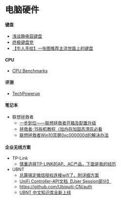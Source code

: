 # 电脑硬件

#### 键盘
  * [浅谈静电容键盘](http://bbs.wstx.com/thread-618478-1-1.html)
  * [终极键盘党](https://www.chiphell.com/thread-1535803-1-1.html)
  * [【牛人手绘】一张图推荐主流世面上的键盘](http://bbs.wstx.com/thread-672259-1-1.html)

#### CPU
  * [CPU Benchmarks](http://www.cpubenchmark.net/cpu_list.php)

#### 评测
  * [TechPowerup](http://www.techpowerup.com/reviews/)

#### 笔记本
  * 联想拯救者 
    * [一步到位——联想拯救者开箱及配置升级](https://chiphell.com/forum.php?mod=viewthread&tid=1684446&extra=page%3D1%26filter%3Dtypeid%26typeid%3D724)
    * [拯救者-15拆机教程（加内存加固态清灰必看](http://bbs.zol.com.cn/nbbbs/d160_283725.html)
    * [联想拯救者Win10蓝屏0xc000000d的解决办法](http://jingyan.baidu.com/article/6b1823099ebf8aba58e1599c.html)

#### 企业无线方案
* TP-Link
  * [慎重选择TP-LINK的AP、AC产品，下面是我的经历](http://tieba.baidu.com/p/3508791303)
* UBNT
  * [总算搞定微信授权连接wifi了，附详细方案](http://bbs.ubnt.com.cn/forum.php?mod=viewthread&tid=17679&extra=page%3D1)
  * [UniFi Controller-API文档【User Session部分】](http://bbs.ubnt.com.cn/forum.php?mod=viewthread&tid=15577&extra=page%3D1)
  * <https://github.com/Ubiquiti-CN/auth>
  * [UBNT 中文知识库全新上线](http://bbs.ubnt.com.cn/knowledge.php)
